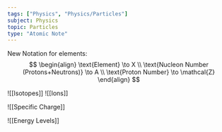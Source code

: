 ```yaml
---
tags: ["Physics", "Physics/Particles"]
subject: Physics
topic: Particles
type: "Atomic Note"
---
```


New Notation for elements:
$$
\begin{align}
\text{Element} \to X \\
\text{Nucleon Number (Protons+Neutrons)} \to A \\
\text{Proton Number} \to \mathcal{Z} 
\end{align}
$$


![[Isotopes]]
![[Ions]]

![[Specific Charge]]

![[Energy Levels]]